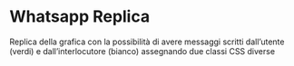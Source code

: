 # Whatsapp Replica
Replica della grafica con la possibilità di avere messaggi scritti dall’utente (verdi) e dall’interlocutore (bianco) assegnando due classi CSS diverse
